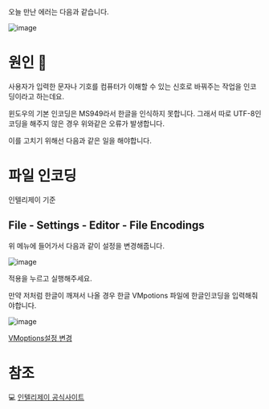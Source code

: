 


오늘 만난 에러는 다음과 같습니다. 

![image](https://user-images.githubusercontent.com/79133602/138111880-8ff1e3d7-5ccc-44a2-84a7-02b9fae5fe88.png)




# 원인 🤔

사용자가 입력한 문자나 기호를 컴퓨터가 이해할 수 있는 신호로 바꿔주는 작업을 인코딩이라고 하는데요. 

윈도우의 기본 인코딩은 MS949라서 한글을 인식하지 못합니다. 그래서 따로 UTF-8인코딩을 해주지 않은 경우 위와같은 오류가 발생합니다. 

이를 고치기 위해선 다음과 같은 일을 해야합니다. 





# 파일 인코딩

인텔리제이 기준 


##  File - Settings - Editor - File Encodings 

위 메뉴에 들어가서  다음과 같이 설정을 변경해줍니다. 

![image](https://user-images.githubusercontent.com/79133602/138114032-d62dbee3-91dd-4050-9f65-93939caf5fd5.png)

적용을 누르고 실행해주세요.

만약 저처럼 한글이 깨져서 나올 경우 한글 VMpotions 파일에 한글인코딩을 입력해줘야합니다. 

![image](https://user-images.githubusercontent.com/79133602/138114402-cf70cba7-85cd-4b7e-b698-983cafdfd727.png)

[VMoptions설정 변경](https://bellasimi.github.io/intelliJ-%ED%95%9C%EA%B8%80-%EA%B9%A8%EC%A7%90-%EC%9D%B8%EC%BD%94%EB%94%A9/)





# 참조

💻 [인텔리제이 공식사이트](https://www.jetbrains.com/help/idea/2019.2/configuring-individual-file-encoding.html#console)